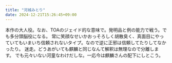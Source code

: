 ```yaml
---
title: "河城みとり"
date: 2024-12-21T15:26:45+09:00
---
```

本作の大人役。なお、TOAのジェイド的な意味で。発明品と例の能力で戦う。でも多分頭脳役になる。
常に笑顔なせいかおっそろしく胡散臭く、真面目にやっていてもいまいち信頼されないタイプ。なので逆に正邪は信頼してたりしてなかったり。
迷走。どうあがいても麒麟と同じなんて解釈は無理なので分離します。
でも元々いない河童なわけだしな。一応今は麒麟さんの配下にしとこう。
